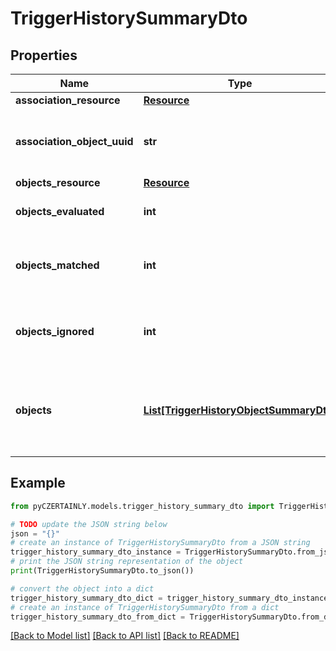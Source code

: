 # TriggerHistorySummaryDto


## Properties

Name | Type | Description | Notes
------------ | ------------- | ------------- | -------------
**association_resource** | [**Resource**](Resource.md) |  | 
**association_object_uuid** | **str** | UUID of the object associated with triggers. | 
**objects_resource** | [**Resource**](Resource.md) |  | 
**objects_evaluated** | **int** | Number of objects evaluated. | 
**objects_matched** | **int** | Number of objects matched at least by one trigger. | 
**objects_ignored** | **int** | Number of objects matched by ignore triggers. | 
**objects** | [**List[TriggerHistoryObjectSummaryDto]**](TriggerHistoryObjectSummaryDto.md) | List of history of objects that triggers has been evaluated on. | 

## Example

```python
from pyCZERTAINLY.models.trigger_history_summary_dto import TriggerHistorySummaryDto

# TODO update the JSON string below
json = "{}"
# create an instance of TriggerHistorySummaryDto from a JSON string
trigger_history_summary_dto_instance = TriggerHistorySummaryDto.from_json(json)
# print the JSON string representation of the object
print(TriggerHistorySummaryDto.to_json())

# convert the object into a dict
trigger_history_summary_dto_dict = trigger_history_summary_dto_instance.to_dict()
# create an instance of TriggerHistorySummaryDto from a dict
trigger_history_summary_dto_from_dict = TriggerHistorySummaryDto.from_dict(trigger_history_summary_dto_dict)
```
[[Back to Model list]](../README.md#documentation-for-models) [[Back to API list]](../README.md#documentation-for-api-endpoints) [[Back to README]](../README.md)


